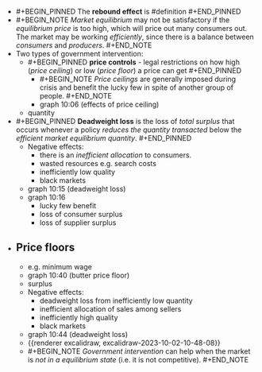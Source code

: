 - #+BEGIN_PINNED
  The **rebound effect** is #definition 
  #+END_PINNED
- #+BEGIN_NOTE
  *Market equilibrium* may not be satisfactory if the *equilibrium price* is too high, which will price out many consumers out. The market may be working *efficiently*, since there is a balance between *consumers* and *producers*.
  #+END_NOTE
- Two types of government intervention:
	- #+BEGIN_PINNED
	  **price controls** - legal restrictions on how high (*price ceiling*) or low (*price floor*) a price can get
	  #+END_PINNED
		- #+BEGIN_NOTE
		  *Price ceilings* are generally imposed during crisis and benefit the lucky few in spite of another group of people.
		  #+END_NOTE
		- graph 10:06 (effects of price ceiling)
	- quantity
- #+BEGIN_PINNED
  **Deadweight loss** is the loss of *total surplus* that occurs whenever a policy *reduces the quantity transacted* below the *efficient market equilibrium quantity*.
  #+END_PINNED
	- Negative effects:
		- there is an *inefficient allocation* to consumers.
		- wasted resources e.g. search costs
		- inefficiently low quality
		- black markets
	- graph 10:15 (deadweight loss)
	- graph 10:16
		- lucky few benefit
		- loss of consumer surplus
		- loss of supplier surplus
- ## Price floors
	- e.g. minimum wage
	- graph 10:40 (butter price floor)
	- surplus
	- Negative effects:
		- deadweight loss from inefficiently low quantity
		- inefficient allocation of sales among sellers
		- inefficiently high quality
		- black markets
	- graph 10:44 (deadweight loss)
	- {{renderer excalidraw, excalidraw-2023-10-02-10-48-08}}
	- #+BEGIN_NOTE
	  *Government intervention* can help when the market is *not in a equilibrium state* (i.e. it is not competitive).
	  #+END_NOTE
